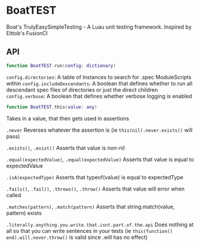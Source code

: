 # BoatTEST

Boat's TrulyEasySimpleTesting - A Luau unit testing framework. Inspired by Elttob's FusionCI

## API

```Lua
function BoatTEST.run(config: dictionary)
```

`config.directories`: A table of Instances to search for .spec ModuleScripts within
`config.includeDescendants`: A boolean that defines whether to run all descendant spec files of directories or just the direct children
`config.verbose`: A boolean that defines whether verbose logging is enabled

```Lua
function BoatTEST.this(value: any)
```

Takes in a value, that then gets used in assertions

`.never`
Reverses whatever the assertion is (ie `this(nil).never.exists()` will pass)

`.exists()`, `.exist()`
Asserts that value is non-nil

`.equal(expectedValue)`, `.equal(expectedValue)`
Asserts that value is equal to expectedValue

`.isA(expectedType)`
Asserts that typeof(value) is equal to expectedType

`.fails()`, `.fail()`, `.throws()`, `.throw()`
Asserts that value will error when called

`.matches(pattern)`, `.match(pattern)`
Asserts that string.match(value, pattern) exists

`.literally.anything.you.write.that.isnt.part.of.the.api`
Does nothing at all so that you can write sentences in your tests (ie `this(function() end).will.never.throw()` is valid since .will has no effect)
